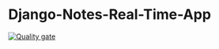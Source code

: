 # Django-Notes-Real-Time-App

[![Quality gate](https://sonarcloud.io/api/project_badges/quality_gate?project=ManuelLecaro_Django-Notes-Real-Time-App)](https://sonarcloud.io/dashboard?id=ManuelLecaro_Django-Notes-Real-Time-App)
